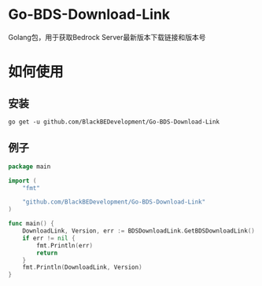 # Go-BDS-Download-Link
Golang包，用于获取Bedrock Server最新版本下载链接和版本号

# 如何使用
## 安装
``` shell
go get -u github.com/BlackBEDevelopment/Go-BDS-Download-Link
```
## 例子
``` go
package main

import (
	"fmt"

	"github.com/BlackBEDevelopment/Go-BDS-Download-Link"
)

func main() {
	DownloadLink, Version, err := BDSDownloadLink.GetBDSDownloadLink()
	if err != nil {
		fmt.Println(err)
		return
	}
	fmt.Println(DownloadLink, Version)
}
```